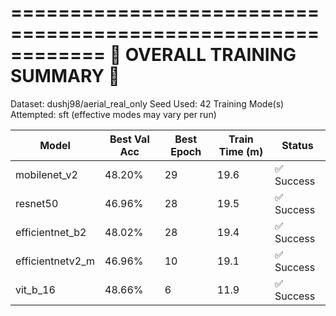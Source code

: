 
============================================================
🏁 OVERALL TRAINING SUMMARY 🏁
============================================================
Dataset: dushj98/aerial_real_only
Seed Used: 42
Training Mode(s) Attempted: sft (effective modes may vary per run)

| Model            | Best Val Acc   |   Best Epoch |   Train Time (m) | Status     |
|------------------|----------------|--------------|------------------|------------|
| mobilenet_v2     | 48.20%         |           29 |             19.6 | ✅ Success |
| resnet50         | 46.96%         |           28 |             19.5 | ✅ Success |
| efficientnet_b2  | 48.02%         |           28 |             19.4 | ✅ Success |
| efficientnetv2_m | 46.96%         |           10 |             19.1 | ✅ Success |
| vit_b_16         | 48.66%         |            6 |             11.9 | ✅ Success |